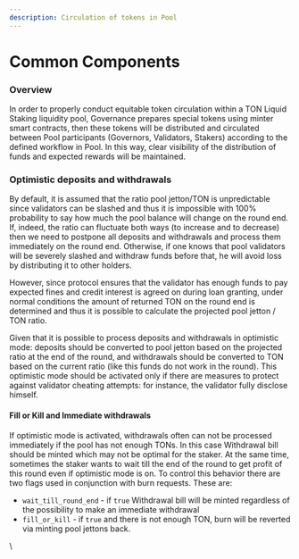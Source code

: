 ```yaml
---
description: Circulation of tokens in Pool
---
```


# Common Components

### Overview

In order to properly conduct equitable token circulation within a TON Liquid Staking liquidity pool, Governance prepares special tokens using minter smart contracts, then these tokens will be distributed and circulated between Pool participants (Governors, Validators, Stakers) according to the defined workflow in Pool. In this way, clear visibility of the distribution of funds and expected rewards will be maintained.

### Optimistic deposits and withdrawals

By default, it is assumed that the ratio pool jetton/TON is unpredictable since validators can be slashed and thus it is impossible with 100% probability to say how much the pool balance will change on the round end. If, indeed, the ratio can fluctuate both ways (to increase and to decrease) then we need to postpone all deposits and withdrawals and process them immediately on the round end. Otherwise, if one knows that pool validators will be severely slashed and withdraw funds before that, he will avoid loss by distributing it to other holders.

However, since protocol ensures that the validator has enough funds to pay expected fines and credit interest is agreed on during loan granting, under normal conditions the amount of returned TON on the round end is determined and thus it is possible to calculate the projected pool jetton / TON ratio.&#x20;

Given that it is possible to process deposits and withdrawals in optimistic mode: deposits should be converted to pool jetton based on the projected ratio at the end of the round, and withdrawals should be converted to TON based on the current ratio (like this funds do not work in the round). This optimistic mode should be activated only if there are measures to protect against validator cheating attempts: for instance, the validator fully disclose himself.



#### Fill or Kill and Immediate withdrawals <a href="#fill-or-kill-and-immediate-withdrawals" id="fill-or-kill-and-immediate-withdrawals"></a>

If optimistic mode is activated, withdrawals often can not be processed immediately if the pool has not enough TONs. In this case Withdrawal bill should be minted which may not be optimal for the staker. At the same time, sometimes the staker wants to wait till the end of the round to get profit of this round even if optimistic mode is on. To control this behavior there are two flags used in conjunction with burn requests. These are:



* `wait_till_round_end` - if `true` Withdrawal bill will be minted regardless of the possibility to make an immediate withdrawal
* `fill_or_kill` - if `true` and there is not enough TON, burn will be reverted via minting pool jettons back.



\
